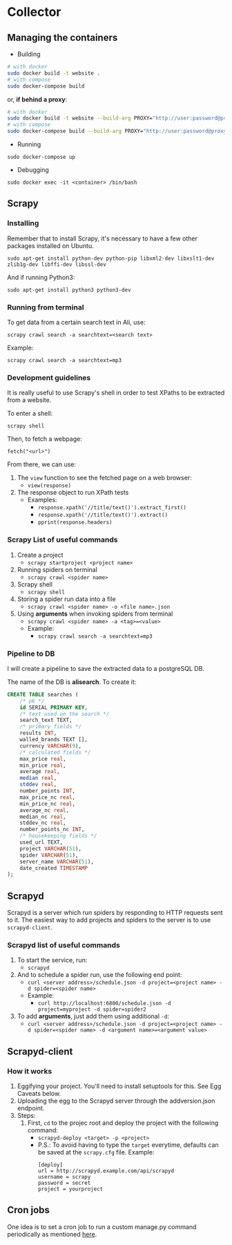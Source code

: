 # Collector

## Managing the containers

- Building

```bash
# with docker
sudo docker build -t website .
# with compose
sudo docker-compose build
```

or,  **if behind a proxy**:

```bash
# with docker
sudo docker build -t website --build-arg PROXY="http://user:password@proxyserver:port" .
# with compose
sudo docker-compose build --build-arg PROXY="http://user:password@proxyserver:port" .
```

- Running

`sudo docker-compose up`

- Debugging

`sudo docker exec -it <container> /bin/bash`

## Scrapy

### Installing

Remember that to install Scrapy, it's necessary to have a few other packages installed on Ubuntu.

`sudo apt-get install python-dev python-pip libxml2-dev libxslt1-dev zlib1g-dev libffi-dev libssl-dev`

And if running Python3:

`sudo apt-get install python3 python3-dev`

### Running from terminal

To get data from a certain search text in Ali, use:

`scrapy crawl search -a searchtext=<search text>`

Example:

`scrapy crawl search -a searchtext=mp3`

### Development guidelines

It is really useful to use Scrapy's shell in order to test XPaths to be extracted from a website.

To enter a shell:

`scrapy shell`

Then, to fetch a webpage:

`fetch("<url>")`

From there, we can use:

1. The `view` function to see the fetched page on a web browser:
    - `view(response)`
2. The response object to run XPath tests
    - Examples:
        - `response.xpath('//title/text()').extract_first()`
        - `response.xpath('//title/text()').extract()`
        - `pprint(response.headers)`

### Scrapy List of useful commands

1. Create a project
    - `scrapy startproject <project name>`
2. Running spiders on terminal
    - `scrapy crawl <spider name>`
3. Scrapy shell
    - `scrapy shell`
4. Storing a spider run data into a file
    - `scrapy crawl <spider name> -o <file name>.json`
5. Using **arguments** when invoking spiders from terminal
    - `scrapy crawl <spider name> -a <tag>=<value>`
    - Example:
        - `scrapy crawl search -a searchtext=mp3`

### Pipeline to DB

I will create a pipeline to save the extracted data to a postgreSQL DB.

The name of the DB is **alisearch**. To create it:

```SQL
CREATE TABLE searches (
    /* pk */
    id SERIAL PRIMARY KEY,
    /* text used on the search */
    search_text TEXT,
    /* primary fields */
    results INT,
    walled_brands TEXT [],
    currency VARCHAR(9),
    /* calculated fields */
    max_price real,
    min_price real,
    average real,
    median real,
    stddev real,
    number_points INT,
    max_price_nc real,
    min_price_nc real,
    average_nc real,
    median_nc real,
    stddev_nc real,
    number_points_nc INT,
    /* housekeeping fields */
    used_url TEXT,
    project VARCHAR(51),
    spider VARCHAR(51),
    server_name VARCHAR(51),
    date_created TIMESTAMP
);
```

## Scrapyd

Scrapyd is a server which run spiders by responding to HTTP requests sent to it. The easiest way to add projects and spiders to the server is to use `scrapyd-client`.

### Scrapyd list of useful commands

1. To start the service, run:
    - `scrapyd`
2. And to schedule a spider run, use the following end point:
    - `curl <server address>/schedule.json -d project=<project name> -d spider=<spider name>`
    - Example:
        - `curl http://localhost:6800/schedule.json -d project=myproject -d spider=spider2`
3. To add **arguments**, just add them using additional `-d`:
    - `curl <server address>/schedule.json -d project=<project name> -d spider=<spider name> -d <argument name>=<argument value>`

## Scrapyd-client

### How it works

1. Eggifying your project. You'll need to install setuptools for this. See Egg Caveats below.
2. Uploading the egg to the Scrapyd server through the addversion.json endpoint.
3. Steps:
    1. First, `cd` to the projec root and deploy the project with the following command:
        - `scrapyd-deploy <target> -p <project>`
        - P.S.: To avoid having to type the `target` everytime, defaults can be saved at the `scrapy.cfg` file. Example:
            ```config
            [deploy]
            url = http://scrapyd.example.com/api/scrapyd
            username = scrapy
            password = secret
            project = yourproject
            ```

## Cron jobs

One idea is to set a cron job to run a custom manage.py command periodically as mentioned [here](https://stackoverflow.com/questions/573618/django-set-up-a-scheduled-job).